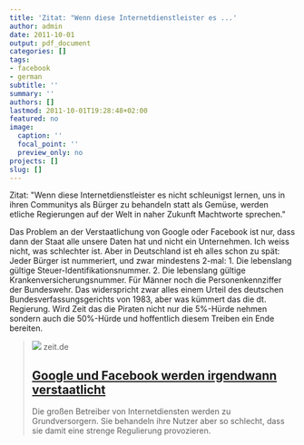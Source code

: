 ```yaml
---
title: 'Zitat: "Wenn diese Internetdienstleister es ...'
author: admin
date: 2011-10-01
output: pdf_document
categories: []
tags:
- facebook
- german
subtitle: ''
summary: ''
authors: []
lastmod: 2011-10-01T19:28:48+02:00
featured: no
image:
  caption: ''
  focal_point: ''
  preview_only: no
projects: []
slug: []
---
```

Zitat: "Wenn diese Internetdienstleister es nicht schleunigst lernen, uns in ihren Communitys als Bürger zu behandeln statt als Gemüse, werden etliche Regierungen auf der Welt in naher Zukunft Machtworte sprechen." 

Das Problem an der Verstaatlichung von Google oder Facebook ist nur, dass dann der Staat alle unsere Daten hat und nicht ein Unternehmen. Ich weiss nicht, was schlechter ist. 
Aber in Deutschland ist eh alles schon zu spät: Jeder Bürger ist nummeriert, und zwar mindestens 2-mal: 1. Die lebenslang gültige Steuer-Identifikationsnummer. 2. Die lebenslang gültige Krankenversicherungsnummer. Für Männer noch die Personenkennziffer der Bundeswehr. Das widerspricht zwar alles einem Urteil des deutschen Bundesverfassungsgerichts von 1983, aber was kümmert das die dt. Regierung. Wird Zeit das die Piraten nicht nur die 5%-Hürde nehmen sondern auch die 50%-Hürde und hoffentlich diesem Treiben ein Ende bereiten.
> [![](https://img.zeit.de/digital/internet/2011-09/google-firmensitz/wide__1300x731)](http://www.zeit.de/2011/40/Jon-Callas-ueber-Facebook)
> zeit.de
> ## [Google und Facebook werden irgendwann verstaatlicht](http://www.zeit.de/2011/40/Jon-Callas-ueber-Facebook)
>
>Die großen Betreiber von Internetdiensten werden zu Grundversorgern. Sie behandeln ihre Nutzer aber so schlecht, dass sie damit eine strenge Regulierung provozieren.

